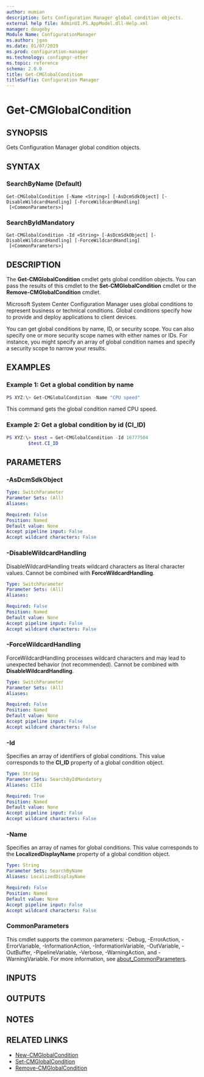 ```yaml
---
author: mumian
description: Gets Configuration Manager global condition objects.
external help file: AdminUI.PS.AppModel.dll-Help.xml
manager: dougeby
Module Name: ConfigurationManager
ms.author: jgao
ms.date: 01/07/2019
ms.prod: configuration-manager
ms.technology: configmgr-other
ms.topic: reference
schema: 2.0.0
title: Get-CMGlobalCondition
titleSuffix: Configuration Manager
---
```


# Get-CMGlobalCondition

## SYNOPSIS

Gets Configuration Manager global condition objects.

## SYNTAX

### SearchByName (Default)
```
Get-CMGlobalCondition [-Name <String>] [-AsDcmSdkObject] [-DisableWildcardHandling] [-ForceWildcardHandling]
 [<CommonParameters>]
```

### SearchByIdMandatory
```
Get-CMGlobalCondition -Id <String> [-AsDcmSdkObject] [-DisableWildcardHandling] [-ForceWildcardHandling]
 [<CommonParameters>]
```

## DESCRIPTION

The **Get-CMGlobalCondition** cmdlet gets global condition objects.
You can pass the results of this cmdlet to the **Set-CMGlobalCondition** cmdlet or the **Remove-CMGlobalCondition** cmdlet.

Microsoft System Center Configuration Manager uses global conditions to represent business or technical conditions.
Global conditions specify how to provide and deploy applications to client devices.

You can get global conditions by name, ID, or security scope.
You can also specify one or more security scope names with either names or IDs.
For instance, you might specify an array of global condition names and specify a security scope to narrow your results.

## EXAMPLES

### Example 1: Get a global condition by name

```powershell
PS XYZ:\> Get-CMGlobalCondition -Name "CPU speed"
```

This command gets the global condition named CPU speed.

### Example 2: Get a global condition by id (CI_ID)

```powershell
PS XYZ:\> $test = Get-CMGlobalCondition -Id 16777504
        $test.CI_ID
```

## PARAMETERS

### -AsDcmSdkObject

```yaml
Type: SwitchParameter
Parameter Sets: (All)
Aliases:

Required: False
Position: Named
Default value: None
Accept pipeline input: False
Accept wildcard characters: False
```

### -DisableWildcardHandling

DisableWildcardHandling treats wildcard characters as literal character values. Cannot be combined with **ForceWildcardHandling**.

```yaml
Type: SwitchParameter
Parameter Sets: (All)
Aliases:

Required: False
Position: Named
Default value: None
Accept pipeline input: False
Accept wildcard characters: False
```

### -ForceWildcardHandling

ForceWildcardHandling processes wildcard characters and may lead to unexpected behavior (not recommended). Cannot be combined with **DisableWildcardHandling**.

```yaml
Type: SwitchParameter
Parameter Sets: (All)
Aliases:

Required: False
Position: Named
Default value: None
Accept pipeline input: False
Accept wildcard characters: False
```

### -Id

Specifies an array of identifiers of global conditions.
This value corresponds to the **CI_ID** property of a global condition object.

```yaml
Type: String
Parameter Sets: SearchByIdMandatory
Aliases: CIId

Required: True
Position: Named
Default value: None
Accept pipeline input: False
Accept wildcard characters: False
```

### -Name

Specifies an array of names for global conditions.
This value corresponds to the **LocalizedDisplayName** property of a global condition object.

```yaml
Type: String
Parameter Sets: SearchByName
Aliases: LocalizedDisplayName

Required: False
Position: Named
Default value: None
Accept pipeline input: False
Accept wildcard characters: False
```

### CommonParameters
This cmdlet supports the common parameters: -Debug, -ErrorAction, -ErrorVariable, -InformationAction, -InformationVariable, -OutVariable, -OutBuffer, -PipelineVariable, -Verbose, -WarningAction, and -WarningVariable. For more information, see [about_CommonParameters](http://go.microsoft.com/fwlink/?LinkID=113216).

## INPUTS

## OUTPUTS

## NOTES

## RELATED LINKS

- [New-CMGlobalCondition](./Get-CMGlobalCondition.md)
- [Set-CMGlobalCondition](./Set-CMGlobalCondition.md)
- [Remove-CMGlobalCondition](./Remove-CMGlobalCondition.md)
